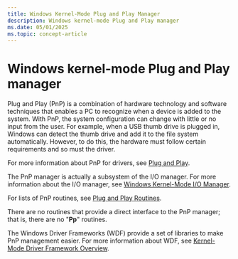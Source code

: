 ```yaml
---
title: Windows Kernel-Mode Plug and Play Manager
description: Windows kernel-mode Plug and Play manager
ms.date: 05/01/2025
ms.topic: concept-article
---
```


# Windows kernel-mode Plug and Play manager

Plug and Play (PnP) is a combination of hardware technology and software techniques that enables a PC to recognize when a device is added to the system. With PnP, the system configuration can change with little or no input from the user. For example, when a USB thumb drive is plugged in, Windows can detect the thumb drive and add it to the file system automatically. However, to do this, the hardware must follow certain requirements and so must the driver.

For more information about PnP for drivers, see [Plug and Play](introduction-to-plug-and-play.md).

The PnP manager is actually a subsystem of the I/O manager. For more information about the I/O manager, see [Windows Kernel-Mode I/O Manager](windows-kernel-mode-i-o-manager.md).

For lists of PnP routines, see [Plug and Play Routines](/windows-hardware/drivers/ddi/_kernel/#plug-and-play-routines).

There are no routines that provide a direct interface to the PnP manager; that is, there are no "**Pp**" routines.

The Windows Driver Frameworks (WDF) provide a set of libraries to make PnP management easier. For more information about WDF, see [Kernel-Mode Driver Framework Overview](../wdf/index.md).
